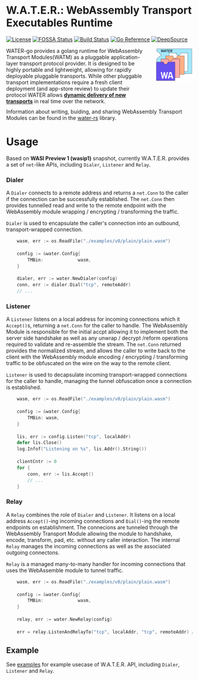 # W.A.T.E.R.: WebAssembly Transport Executables Runtime
[![License](https://img.shields.io/badge/License-Apache_2.0-yellowgreen.svg)](https://opensource.org/licenses/Apache-2.0) 
[![FOSSA Status](https://app.fossa.com/api/projects/git%2Bgithub.com%2Fgaukas%2Fwater.svg?type=shield&issueType=license)](https://app.fossa.com/projects/git%2Bgithub.com%2Fgaukas%2Fwater?ref=badge_shield&issueType=license)
[![Build Status](https://github.com/gaukas/water/actions/workflows/go.yml/badge.svg?branch=master)](https://github.com/gaukas/water/actions/workflows/go.yml)
[![Go Reference](https://pkg.go.dev/badge/github.com/gaukas/water.svg)](https://pkg.go.dev/github.com/gaukas/water)
[![DeepSource](https://app.deepsource.com/gh/gaukas/water.svg/?label=resolved+issues&show_trend=true&token=SonUOOtyjJHnPuIdEBGZp4zx)](https://app.deepsource.com/gh/gaukas/water/)

<div style="width: 100%; height = 160px">
    <div style="width: 75%; height: 150px; float: left;"> 
        WATER-go provides a golang runtime for WebAssembly Transport Modules(WATM) as a pluggable
        application-layer transport protocol provider. It is designed to be highly portable and
        lightweight, allowing for rapidly deployable pluggable transports. While other pluggable
        transport implementations require a fresh client deployment (and app-store review) to update
        their protocol WATER allows <b><u>dynamic delivery of new transports</u></b> in real time
        over the network.<br />
        <br />
    </div>
    <div style="margin-left: 80%; height: 150px;"> 
        <img src=".github/assets/logo_v0.svg" alt="WATER wasm transport" align="right">
    </div>
</div>

Information about writing, buiding, and sharing WebAssembly Transport Modules can be found in the
[water-rs](https://github.com/erikziyunchi/water-rs/tree/main/crates/wasm) library. 

# Usage

<!-- ## API  -->
Based on **WASI Preview 1 (wasip1)** snapshot, currently W.A.T.E.R. provides a set of
`net`-like APIs, including `Dialer`, `Listener` and `Relay`.

### Dialer

A `Dialer` connects to a remote address and returns a `net.Conn` to the caller if the connection can
be successfully established. The `net.Conn` then provides tunnelled read and write to the remote
endpoint with the WebAssembly module wrapping / encrypting / transforming the traffic.

`Dialer` is used to encapsulate the caller's connection into an outbound, transport-wrapped
connection.

```go
	wasm, err := os.ReadFile("./examples/v0/plain/plain.wasm")

	config := &water.Config{
		TMBin:             wasm,
	}

	dialer, err := water.NewDialer(config)
	conn, err := dialer.Dial("tcp", remoteAddr)
	// ...
```

### Listener

A `Listener` listens on a local address for incoming connections which  it `Accept()`s, returning
a `net.Conn` for the caller to handle. The WebAssembly Module is responsible for the initial
accpt allowing it to implement both the server side handshake as well as any unwrap / decrypt
/reform operations required to validate and re-assemble the stream. The `net.Conn` returned provides
the normalized stream, and allows the caller to write back to the client with the WebAssembly module
encoding / encrypting / transforming traffic to be obfuscated on the wire on the way to the remote 
client.


`Listener` is used to decapsulate incoming transport-wrapped connections for the caller to handle,
managing the tunnel obfuscation once a connection is established.

```go
	wasm, err := os.ReadFile("./examples/v0/plain/plain.wasm")

	config := &water.Config{
		TMBin: wasm,
	}

	lis, err := config.Listen("tcp", localAddr)
	defer lis.Close()
	log.Infof("Listening on %s", lis.Addr().String())

	clientCntr := 0
	for {
		conn, err := lis.Accept()
		// ...
	}
```

### Relay

A `Relay` combines the role of `Dialer` and `Listener`. It listens on a local address `Accept()`-ing
incoming connections and `Dial()`-ing the remote endpoints on establishment. The connecions are
tunneled through the WebAssembly Transport Module allowing the module to handshake, encode,
transform, pad, etc. without any caller interaction. The internal `Relay` manages  the incoming
connections as well as the associated outgoing connectons.

`Relay` is a managed many-to-many handler for incoming connections that uses the WebAssemble module
to tunnel traffic.

```go
	wasm, err := os.ReadFile("./examples/v0/plain/plain.wasm")

	config := &water.Config{
		TMBin:             wasm,
	}

	relay, err := water.NewRelay(config)

	err = relay.ListenAndRelayTo("tcp", localAddr, "tcp", remoteAddr) // blocking
```

## Example

See [examples](./examples) for example usecase of W.A.T.E.R. API, including `Dialer`, `Listener` and `Relay`.